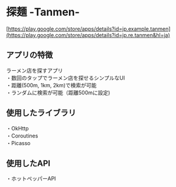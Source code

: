 # 探麺 -Tanmen-  
[https://play.google.com/store/apps/details?id=jp.example.tanmen](https://play.google.com/store/apps/details?id=jp.re.tanmen&hl=ja)

## アプリの特徴  
ラーメン店を探すアプリ  
・数回のタップでラーメン店を探せるシンプルなUI  
・距離(500m, 1km, 2km)で検索が可能  
・ランダムに検索が可能（距離500mに設定)  

## 使用したライブラリ
・OkHttp  
・Coroutines  
・Picasso  

## 使用したAPI
・ホットペッパーAPI

